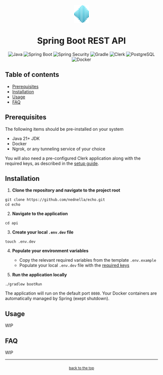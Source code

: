 <!-- HEADER -->
<br id="top" />
<p align="center">
  <a href="https://github.com/nednella/echo" target="_blank" rel="noopener noreferrer">
    <img src="./assets/echo-logo-256-light-gradient.svg" width="48" />
  </a>
</p>
<div align="center">
  <h1>Spring Boot REST API</h1>
  <p>
    <img alt="Java" src="https://img.shields.io/badge/Java-F71134?style=for-the-badge&logo=openjdk&logoColor=white"/>
    <img alt="Spring Boot" src="https://img.shields.io/badge/Spring_Boot-6DB33F?style=for-the-badge&logo=springboot&logoColor=white"/>
    <img alt="Spring Security" src="https://img.shields.io/badge/Spring_Security-6DB33F?style=for-the-badge&logo=springsecurity&logoColor=white"/>
    <img alt="Gradle" src="https://img.shields.io/badge/Gradle-02303A?style=for-the-badge&logo=gradle&logoColor=white"/>
    <img alt="Clerk" src="https://img.shields.io/badge/Clerk-5138EE?style=for-the-badge&logo=clerk&logoColor=white"/>
    <img alt="PostgreSQL" src="https://img.shields.io/badge/PostgreSQL-4169E1?style=for-the-badge&logo=postgresql&logoColor=white"/>
    <img alt="Docker" src="https://img.shields.io/badge/Docker-2496ED?style=for-the-badge&logo=docker&logoColor=white"/>
  </p>
</div>

## Table of contents

- [Prerequisites](#prerequisites)
- [Installation](#installation)
- [Usage](#usage)
- [FAQ](#faq)

## Prerequisites

The following items should be pre-installed on your system

- Java 21+ JDK
- Docker
- Ngrok, or any tunneling service of your choice

You will also need a pre-configured Clerk application along with the required keys, as described in the [setup guide](clerk.md).

## Installation

1. **Clone the repository and navigate to the project root**

```
git clone https://github.com/nednella/echo.git
cd echo
```

2. **Navigate to the application**

```
cd api
```

3. **Create your local `.env.dev` file**

```
touch .env.dev
```

4. **Populate your environment variables**

    - Copy the relevant required variables from the template `.env.example`
    - Populate your local `.env.dev` file with the [required keys](clerk.md#obtaining-the-api-keys)

5. **Run the application locally**

```
./gradlew bootRun
```

The application will run on the default port `8080`. Your Docker containers are automatically managed by Spring (exept shutdown).

## Usage

WIP

## FAQ

WIP

---

<!-- FOOTER -->
<p align="center">
  <sub><a href="#top">back to the top</a></sub>
</p>